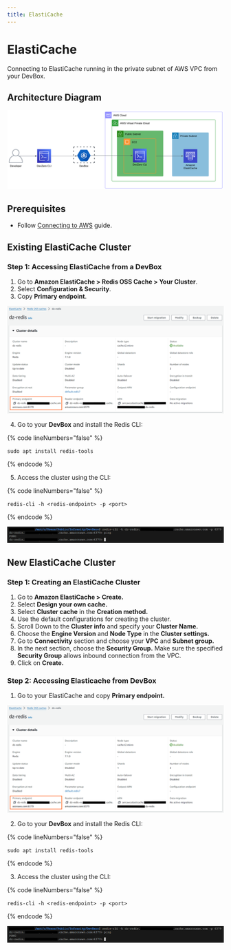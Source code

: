 ```yaml
---
title: ElastiCache
---
```


# ElastiCache

Connecting to ElastiCache running in the private subnet of AWS VPC from your DevBox.

## Architecture Diagram

![AWS ElastiCache Architecture](../../../.gitbook/assets/elasticache-arch.png)

## Prerequisites

- Follow [Connecting to AWS](../../existing-network/connecting-to-aws.md) guide.

## Existing ElastiCache Cluster

### Step 1: Accessing ElastiCache from a DevBox

1. Go to **Amazon ElastiCache > Redis OSS Cache > Your Cluster**.
2. Select **Configuration & Security**.
3. Copy **Primary endpoint**.

![AWS ElastiCache Endpoints](../../../.gitbook/assets/elasticache-endpoints.png)

4. Go to your **DevBox** and install the Redis CLI:

{% code lineNumbers="false" %}
```
sudo apt install redis-tools
```
{% endcode %}

5. Access the cluster using the CLI:

{% code lineNumbers="false" %}
```
redis-cli -h <redis-endpoint> -p <port>
```
{% endcode %}

![AWS ElastiCache Access](../../../.gitbook/assets/elasticache-access.png)

## New ElastiCache Cluster

### Step 1: Creating an ElastiCache Cluster

1. Go to **Amazon ElastiCache > Create.**
2. Select **Design your own cache.**
3. Select **Cluster cache** in the **Creation method.**
4. Use the default configurations for creating the cluster.
5. Scroll Down to the **Cluster info** and specify your **Cluster Name.**
6. Choose the **Engine Version** and **Node Type** in the **Cluster settings.**
7. Go to **Connectivity** section and choose your **VPC** and **Subnet group.**
8. In the next section, choose the **Security Group.** Make sure the specified **Security Group** allows inbound connection from the VPC.
9. Click on **Create.**

### Step 2: Accessing Elasticache from DevBox

1. Go to your ElastiCache and copy **Primary endpoint.**

![AWS ElastiCache Endpoints](../../../.gitbook/assets/elasticache-endpoints.png)

2. Go to your **DevBox** and install the Redis CLI:

{% code lineNumbers="false" %}
```
sudo apt install redis-tools
```
{% endcode %}

3. Access the cluster using the CLI:

{% code lineNumbers="false" %}
```
redis-cli -h <redis-endpoint> -p <port>
```
{% endcode %}

![AWS ElastiCache Access](../../../.gitbook/assets/elasticache-access.png)
